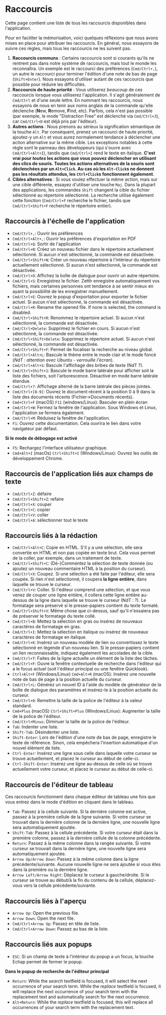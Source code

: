 # Raccourcis

Cette page contient une liste de tous les raccourcis disponibles dans l'application.

Pour en faciliter la mémorisation, voici quelques réflexions que nous avons mises en place pour attribuer les raccourcis. En général, nous essayons de suivre ces règles, mais tous les raccourcis ne les suivent pas.

1. **Raccourcis communs** : Certains raccourcis sont si courants qu'ils ne rentrent pas dans notre système de raccourcis, mais tout le monde les reconnaîtra. Un exemple est le raccourci des préférences (`Cmd/Ctrl+,`), un autre le raccourci pour terminer l'édition d'une note de bas de page (`Shift+Enter`). Nous essayons d'utiliser autant de ces raccourcis que possible pour réduire les difficultés.
2. **Raccourcis de haute priorité** : Vous utiliserez _beaucoup_ de ces raccourcis lorsque vous utiliserez l'application. Il s'agit généralement de `Cmd/Ctrl` et d'une seule lettre. En nommant les raccourcis, nous essayons de nous en tenir aux noms anglais de la commande qu'elle déclenche (**N**ew, **R**emove, **F**ind, etc). Parfois, cela n'est pas possible (par exemple, le mode "Distraction Free" est déclenché via `Cmd/Ctrl+J`), car `Cmd/Ctrl+D` est déjà pris par l'éditeur).
3. **Autres actions** : Nous prenons au sérieux la signification sémantique de la touche `Alt`. Par conséquent, prenez un raccourci de haute priorité, ajoutez-y un `Alt` et vous aurez normalement tendance à déclencher une action alternative sur la même cible. Les exceptions notables à cette règle sont le panneau des développeurs (qui s'ouvre avec `Cmd/Ctrl+Alt+I`), tandis que `Cmd/Ctrl+I` rend le texte en italique. **C'est vrai pour _toutes_ les actions que vous pouvez déclencher en utilisant des clics de souris. Toutes les actions alternatives de la souris sont déclenchées par un `Alt+Click`. Au cas où les `Alt-Click`s ne donnent pas les résultats attendus, les `Ctrl+Click`s fonctionnent également**.
4. **Cibles alternatives** : Si vous voulez effectuer la même _action_, mais sur une cible différente, essayez d'utiliser une touche `Maj`. Dans la plupart des applications, les commandes `Shift` changent la cible du fichier sélectionné au répertoire sélectionné. La recherche utilise également cette fonction (`Cmd/Ctrl+F` recherche le fichier, tandis que `Cmd/Ctrl+Shift+F` recherche le répertoire entier).

## Raccourcis à l'échelle de l'application

* `Cmd/Ctrl+,`: Ouvrir les préférences
* `Cmd/Ctrl+Alt+,`: Ouvrir les préférences d'exportation en PDF
* `Cmd/Ctrl+Q`: Sortir de l'application
* `Cmd/Ctrl+N`: Créez un nouveau fichier dans le répertoire actuellement sélectionné. Si aucun n'est sélectionné, la commande est désactivée.
* `Cmd/Ctrl+Shift+N`: Créer un nouveau répertoire à l'intérieur du répertoire actuellement sélectionné. Si aucun n'est sélectionné, la commande est désactivée.
* `Cmd/Ctrl+O`: Affichez la boîte de dialogue pour ouvrir un autre répertoire.
* `Cmd/Ctrl+S`: Enregistrez le fichier. Zettlr enregistre automatiquement vos fichiers, mais certaines personnes ont tendance à se sentir mieux en ayant la possibilité de les enregistrer manuellement.
* `Cmd/Ctrl+E`: Ouvrez le popup d'exportation pour exporter le fichier actuel. Si aucun n'est sélectionné, la commande est désactivée.
* `Cmd/Ctrl+R`: Rename the opened file. If none is selected, the command is disabled.
* `Cmd/Ctrl+Shift+R`: Renommez le répertoire actuel. Si aucun n'est sélectionné, la commande est désactivée.
* `Cmd/Ctrl+Delete`: Supprimez le fichier en cours. Si aucun n'est sélectionné, la commande est désactivée.
* `Cmd/Ctrl+Shift+Delete`: Supprimez le répertoire actuel. Si aucun n'est sélectionné, la commande est désactivée.
* `Cmd/Ctrl+Shift+F`: Permet de focaliser la recherche au niveau global.
* `Cmd/Ctrl+Alt+L`: Bascule le thème entre le mode clair et le mode foncé (_NdT : attention avec Ubuntu - verrouille l'écran_).
* `Cmd/Ctrl+Alt+S`: Bascule l'affichage des bribes de texte (NdT ?).
* `Cmd/Ctrl+Shift+1`: Bascule le mode barre latérale pour afficher soit la liste des fichiers, soit l'arborescence. Désactivé en mode barre latérale étendue.
* `Cmd/Ctrl+?`: Affichage alterné de la barre latérale des pièces jointes.
* `Cmd/Ctrl+[0-9]`: Ouvrez le document récent à la position 0 à 9 dans la liste des documents récents (Fichier->Documents récents).
* `Cmd+Ctrl+F` (macOS) `F11` (windows/Linux): Basculer en plein écran
* `Cmd/Ctrl+W`: Fermez la fenêtre de l'application. Sous Windows et Linux, l'application se fermera également.
* `Cmd/Ctrl+M`: Réduisez la fenêtre de l'application.
* `F1`: Ouvrez cette documentation. Cela ouvrira le lien dans votre navigateur par défaut.

**Si le mode de débogage est activé**

* `F5`: Rechargez l'interface utilisateur graphique.
* `Cmd+Alt+I` (macOs) `Ctrl+Shift+I` (Windows/Linux): Ouvrez les outils de développement Chrome.

## Raccourcis de l'application liés aux champs de texte

* `Cmd/Ctrl+Z`: défaire
* `Cmd/Ctrl+Shift+Z`: refaire
* `Cmd/Ctrl+X`: couper
* `Cmd/Ctrl+C`: copier
* `Cmd/Ctrl+V`: coller
* `Cmd/Ctrl+A`: sélectionner tout le texte

## Raccourcis liés à la rédaction

* `Cmd/Ctrl+Alt+C`: Copie en HTML. S'il y a une sélection, elle sera convertie en HTML et non pas copiée en texte brut. Cela vous permet de la coller, par exemple, dans un traitement de texte.
* `Cmd/Ctrl+Shift+C`: (Dé-)Commentez la sélection de texte donnée (ou ajoutez un nouveau commentaire HTML à la position du curseur).
* `Cmd/Ctrl+X`: Coupez. Si une sélection a été faite par l'éditeur, elle sera coupée. Si rien n'est sélectionné, il coupera **la ligne entière**, dans laquelle se trouve le curseur.
* `Cmd/Ctrl+V`: Coller. Si l'éditeur comprend une sélection, et que vous venez de couper une ligne entière, il collera cette ligne entière au-dessus de la ligne dans laquelle se trouve le curseur (NdT : ?). Le formatage sera préservé si le presse-papiers contient du texte formaté.
* `Cmd/Ctrl+Shift+V`: Même chose que ci-dessus, sauf qu'il n'essaiera pas de préserver le formatage du texte collé.
* `Cmd/Ctrl+B`: Mettez la sélection en gras ou insérez de nouveaux caractères de formatage en gras.
* `Cmd/Ctrl+I`: Mettez la sélection en italique ou insérez de nouveaux caractères de formatage en italique.
* `Cmd/Ctrl+K`: Insérez un nouveau modèle de lien ou convertissez le texte sélectionné en légende d'un nouveau lien. Si le presse-papiers contient un lien reconnaissable, indiquez également les accolades de la cible.
* `Cmd/Ctrl+T`: Faites de la ligne actuelle un élément de la liste des tâches.
* `Cmd/Ctrl+F`: Ouvre la fenêtre contextuelle de recherche dans l'éditeur qui a le focus actuel (soit l'éditeur principal ou une fenêtre Quicklook).
* `Ctrl+Alt+F` (Windows/Linux) `Cmd+Alt+R` (macOS): Insérez une nouvelle note de bas de page à la position actuelle du curseur.
* `Cmd/Ctrl+L`: Générez un nouvel ID à l'aide du modèle de générateur de la boîte de dialogue des paramètres et insérez-le à la position actuelle du curseur.
* `Cmd/Ctrl+0`: Remettre la taille de la police de l'éditeur à la valeur standard.
* `Cmd+Plus` (macOS) `Ctrl+Shift+Plus` (Windows/Linux): Augmenter la taille de la police de l'éditeur.
* `Cmd/Ctrl+Minus`: Diminuer la taille de la police de l'éditeur.
* `Tab`: Indenter une liste.
* `Shift-Tab`: Désindenter une liste.
* `Shift-Enter`: Lors de l'édition d'une note de bas de page, enregistre le texte de référence. Sinon, cela empêchera l'insertion automatique d'un nouvel élément de liste.
* `Ctrl-Enter`: Insérez une ligne sous celle dans laquelle votre curseur se trouve actuellement, et placez le curseur au début de celle-ci.
* `Ctrl-Shift-Enter`: Insérez une ligne au-dessus de celle où se trouve actuellement votre curseur, et placez le curseur au début de celle-ci.

## Raccourcis de l'éditeur de tableau

Ces raccourcis fonctionnent dans chaque éditeur de tableau une fois que vous entrez dans le mode d'édition en cliquant dans le tableau.

* `Tab`: Passez à la cellule suivante. Si la dernière colonne est active, passez à la première cellule de la ligne suivante. Si votre curseur se trouvait dans la dernière colonne de la dernière ligne, une nouvelle ligne sera automatiquement ajoutée.
* `Shift-Tab`: Passez à la cellule précédente. Si votre curseur était dans la première colonne, passez à la dernière cellule de la colonne précédente.
* `Return`: Passez à la même colonne dans la rangée suivante. Si votre curseur se trouvait dans la dernière ligne, une nouvelle ligne sera automatiquement ajoutée.
* `Arrow Up/Arrow Down`: Passez à la même colonne dans la ligne précédente/suivante. Aucune nouvelle ligne ne sera ajoutée si vous êtes dans la première ou la dernière ligne.
* `Arrow Left/Arrow Right`: Déplacez le curseur à gauche/droite. Si le curseur se trouve au début/à la fin du contenu de la cellule, déplacez-vous vers la cellule précédente/suivante.

## Raccourcis liés à l'aperçu

* `Arrow Up`: Open the previous file.
* `Arrow Down`: Open the next file.
* `Cmd/Ctrl+Arrow Up`: Passez en tête de liste.
* `Cmd/Ctrl+Arrow Down`: Passez au bas de la liste.

## Raccourcis liés aux popups

* `ESC`: Si un champ de texte à l'intérieur du popup a un focus, la touche Echap permet de fermer le popup.

**Dans le popup de recherche de l'éditeur principal**

* `Return`: While the _search_ textfield is focused, it will select the next occurrence of your search term. While the _replace_ textfield is focused, it will replace the next occurrence of your search term with the replacement text and automatically search for the next occurrence.
* `Alt+Return`: While the _replace_ textfield is focused, this will replace all occurrences of your search term with the replacement text.
